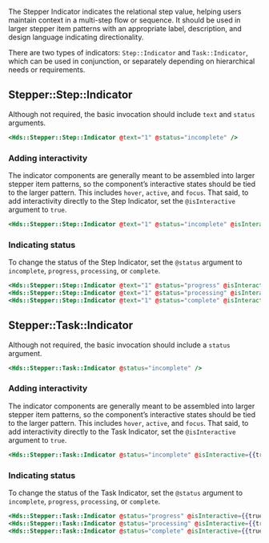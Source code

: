 The Stepper Indicator indicates the relational step value, helping users maintain context in a multi-step flow or sequence. It should be used in larger stepper item patterns with an appropriate label, description, and design language indicating directionality.

There are two types of indicators: `Step::Indicator` and `Task::Indicator`, which can be used in conjunction, or separately depending on hierarchical needs or requirements.


## Stepper::Step::Indicator

Although not required, the basic invocation should include `text` and `status` arguments.

```handlebars
<Hds::Stepper::Step::Indicator @text="1" @status="incomplete" />
```

### Adding interactivity

The indicator components are generally meant to be assembled into larger stepper item patterns, so the component’s interactive states should be tied to the larger pattern. This includes `hover`, `active`, and `focus`. That said, to add interactivity directly to the Step Indicator, set the `@isInteractive` argument to `true`.

```handlebars
<Hds::Stepper::Step::Indicator @text="1" @status="incomplete" @isInteractive={{true}} />
```

### Indicating status

To change the status of the Step Indicator, set the `@status` argument to `incomplete`, `progress`, `processing`, or `complete`.

```handlebars
<Hds::Stepper::Step::Indicator @text="1" @status="progress" @isInteractive={{true}} />
<Hds::Stepper::Step::Indicator @text="1" @status="processing" @isInteractive={{true}} />
<Hds::Stepper::Step::Indicator @text="1" @status="complete" @isInteractive={{true}} />
```

## Stepper::Task::Indicator

Although not required, the basic invocation should include a `status` argument.

```handlebars
<Hds::Stepper::Task::Indicator @status="incomplete" />
```

### Adding interactivity

The indicator components are generally meant to be assembled into larger stepper item patterns, so the component’s interactive states should be tied to the larger pattern. This includes `hover`, `active`, and `focus`. That said, to add interactivity directly to the Task Indicator, set the `@isInteractive` argument to `true`.

```handlebars
<Hds::Stepper::Task::Indicator @status="incomplete" @isInteractive={{true}} />
```

### Indicating status

To change the status of the Task Indicator, set the `@status` argument to `incomplete`, `progress`, `processing`, or `complete`.

```handlebars
<Hds::Stepper::Task::Indicator @status="progress" @isInteractive={{true}} />
<Hds::Stepper::Task::Indicator @status="processing" @isInteractive={{true}} />
<Hds::Stepper::Task::Indicator @status="complete" @isInteractive={{true}} />
```
